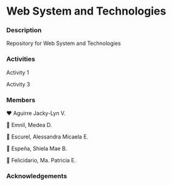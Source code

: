 # Web System and Technologies

### Description

Repository for Web System and Technologies
### Activities

Activity 1

Activity 3

### Members
❤️ Aguirre Jacky-Lyn V. 

💛 Emnil, Medea D.

💚 Escurel, Alessandra Micaela E.

💜 Espeña, Shiela Mae B.

🧡 Felicidario, Ma. Patricia E.

### Acknowledgements


